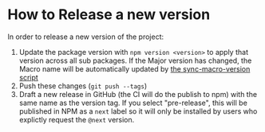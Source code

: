 # How to Release a new version

In order to release a new version of the project:

1. Update the package version with `npm version <version>` to apply that version across all sub packages. If the Major version has changed, the Macro name will be automatically updated by [the sync-macro-version script](scripts/sync-macro-version.cjs)
2. Push these changes (`git push --tags`)
3. Draft a new release in GitHub (the CI will do the publish to npm) with the same name as the version tag. If you select "pre-release", this will be published in NPM as a `next` label so it will only be installed by users who explictly request the `@next` version.
